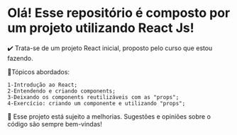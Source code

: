<h1>Olá! Esse repositório é composto por um projeto utilizando React Js!</h1>

✔️ Trata-se de um projeto React inicial, proposto pelo curso que estou fazendo.

📝Tópicos abordados:

    1-Introdução ao React;
    2-Entendendo e criando components;
    3-Deixando os components reutilizáveis com as "props";
    4-Exercício: criando um componente e utilizando "props";
 
🌱 Esse projeto está sujeito a melhorias. Sugestões e opiniões sobre o código são sempre bem-vindas!